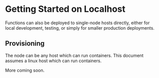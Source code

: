 # Getting Started on Localhost

Functions can also be deployed to single-node hosts directly, either for local development, testing, or simply for smaller production deployments.

## Provisioning

The node can be any host which can run containers.  This document assumes a linux host which can run containers.

More coming soon.

